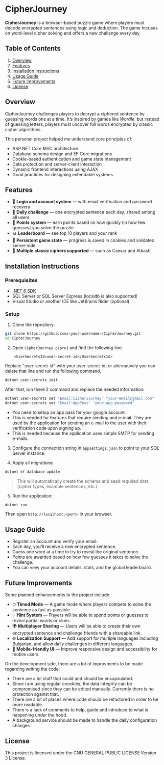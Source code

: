 ﻿# CipherJourney

**CipherJourney** is a browser-based puzzle game where players must decode encrypted sentences using logic and deduction. The game focuses on word-level cipher solving and offers a new challenge every day.

## Table of Contents
1. [Overview](#overview)
2. [Features](#features)
3. [Installation Instructions](#installation-instructions)
4. [Usage Guide](#usage-guide)
5. [Future Improvements](#future-improvements)
6. [License](#license)

## Overview

CipherJourney challenges players to decrypt a ciphered sentence by guessing words one at a time. It’s inspired by games like *Wordle*, but instead of guessing letters, players must uncover full words encrypted by classic cipher algorithms.

This personal project helped me understand core principles of:
- ASP.NET Core MVC architecture
- Database schema design and EF Core migrations
- Cookie-based authentication and game state management
- Data protection and server-client interaction
- Dynamic frontend interactions using AJAX
- Good practices for designing extendable systems

## Features

- 🔐 **Login and account system** — with email verification and password recovery
- 📆 **Daily challenge** — one encrypted sentence each day, shared among all users
- 🧠 **Points system** — earn points based on how quickly (in how few guesses) you solve the puzzle
- 📊 **Leaderboard** — see top 10 players and your rank
- 💾 **Persistent game state** — progress is saved in cookies and validated server-side
- 🧩 **Multiple classic ciphers supported** — such as Caesar and Atbash

## Installation Instructions

### Prerequisites

- [.NET 6 SDK](https://dotnet.microsoft.com/en-us/download/dotnet/6.0)
- SQL Server or SQL Server Express (localdb is also supported)
- Visual Studio or another IDE like JetBrains Rider (optional)

### Setup

1. Clone the repository:
```bash
git clone https://github.com/<your-username>/CipherJourney.git
cd CipherJourney
```

2. Open `CipherJourney.csproj` and find the following line:
```
    <UserSecretsId>user-secret-id</UserSecretsId>
```
Replace "user-secret-id" with your user-secret-id, or alternatively you can delete that line and run the following command.

```bash
dotnet user-secrets init
```

After that, run there 2 command and replace the needed information:
```bash
dotnet user-secrets set "Email:CipherJourney" "your-email@gmail.com"
dotnet user-secrets set "Email:AppPass" "your-app-password"
```

- You need to setup an app pass for your google account.
- This is needed for features that require sending and e-mail. They are used by the application for sending an e-mail to the user with their verification code upon signing up.
- This is needed because the application uses simple SMTP for sending e-mails.

3. Configure the connection string in `appsettings.json` to point to your SQL Server instance.

4. Apply all migrations:
```bash
dotnet ef database update
```

> This will automatically create the schema and seed required data (cipher types, example sentences, etc.)

5. Run the application:
```bash
dotnet run
```

Then open `http://localhost:<port>` in your browser.

## Usage Guide

- Register an account and verify your email.
- Each day, you'll receive a new encrypted sentence.
- Guess one word at a time to try to reveal the original sentence.
- Points are awarded based on how few guesses it takes to solve the challenge.
- You can view your account details, stats, and the global leaderboard.

## Future Improvements

Some planned enhancements to the project include:

- ⏱ **Timed Mode** — A game mode where players compete to solve the sentence as fast as possible.
- 💡 **Hint System** — Players will be able to spend points or guesses to reveal partial words or clues.
- 🌍 **Multiplayer Sharing** — Users will be able to create their own encrypted sentence and challenge friends with a shareable link.
- 🌐 **Localization Support** — Add support for multiple languages including Bulgarian, and allow daily challenges in different languages.
- 📱 **Mobile-friendly UI** — Improve responsive design and accessibility for mobile users.

On the development side, there are a lot of improvments to be made regarding writing the code:

- There are a lot stuff that could and should be encapsulated. 
- Since i am using regular coockies, the data integrity can be compromised since they can be edited manually. Currently there is no protection against that.
- There are a lot of places where code should be refactored in order to be more readable.
- There is a lack of comments to help, guide and introduce to what is happening under the hood.
- A background service should be made to handle the daily configuration changes.

## License

This project is licensed under the GNU GENERAL PUBLIC LICENSE Version 3 License.
